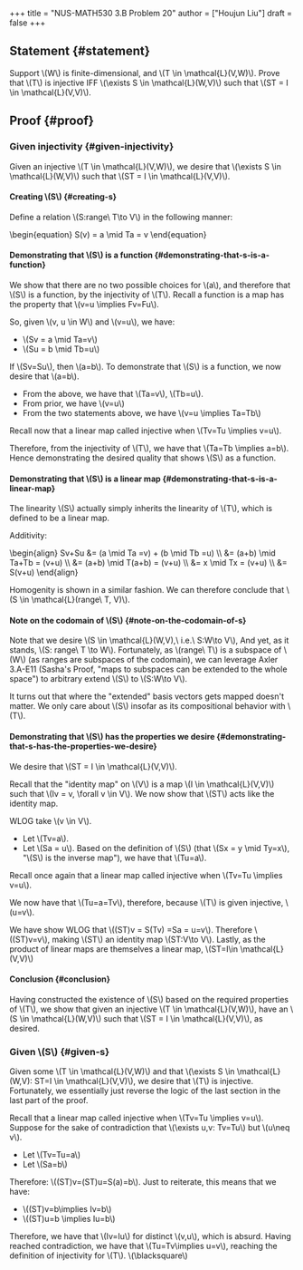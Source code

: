 +++
title = "NUS-MATH530 3.B Problem 20"
author = ["Houjun Liu"]
draft = false
+++

## Statement {#statement}

Support \\(W\\) is finite-dimensional, and \\(T \in \mathcal{L}(V,W)\\). Prove that \\(T\\) is injective IFF \\(\exists S \in \mathcal{L}(W,V)\\) such that \\(ST = I \in \mathcal{L}(V,V)\\).


## Proof {#proof}


### Given injectivity {#given-injectivity}

Given an injective \\(T \in \mathcal{L}(V,W)\\), we desire that \\(\exists S \in \mathcal{L}(W,V)\\) such that \\(ST = I \in \mathcal{L}(V,V)\\).


#### Creating \\(S\\) {#creating-s}

Define a relation \\(S:range\ T\to V\\) in the following manner:

\begin{equation}
S(v) = a \mid Ta = v
\end{equation}


#### Demonstrating that \\(S\\) is a function {#demonstrating-that-s-is-a-function}

We show that there are no two possible choices for \\(a\\), and therefore that \\(S\\) is a function, by the injectivity of \\(T\\). Recall a function is a map has the property that \\(v=u \implies Fv=Fu\\).

So, given \\(v, u \in W\\) and \\(v=u\\), we have:

-   \\(Sv = a \mid Ta=v\\)
-   \\(Su = b \mid Tb=u\\)

If \\(Sv=Su\\), then \\(a=b\\). To demonstrate that \\(S\\) is a function, we now desire that \\(a=b\\).

-   From the above, we have that \\(Ta=v\\), \\(Tb=u\\).
-   From prior, we have \\(v=u\\)
-   From the two statements above, we have \\(v=u \implies Ta=Tb\\)

Recall now that a linear map called injective when \\(Tv=Tu \implies v=u\\).

Therefore, from the injectivity of \\(T\\), we have that \\(Ta=Tb \implies a=b\\). Hence demonstrating the desired quality that shows \\(S\\) as a function.


#### Demonstrating that \\(S\\) is a linear map {#demonstrating-that-s-is-a-linear-map}

The linearity \\(S\\) actually simply inherits the linearity of \\(T\\), which is defined to be a linear map.

Additivity:

\begin{align}
Sv+Su &= (a \mid Ta =v) + (b \mid Tb =u) \\\\
&= (a+b) \mid Ta+Tb = (v+u) \\\\
&= (a+b) \mid T(a+b) = (v+u)  \\\\
&= x \mid Tx = (v+u)  \\\\
&= S(v+u)
\end{align}

Homogenity is shown in a similar fashion. We can therefore conclude that \\(S \in \mathcal{L}(range\ T, V)\\).


#### Note on the codomain of \\(S\\) {#note-on-the-codomain-of-s}

Note that we desire \\(S \in \mathcal{L}(W,V),\ i.e.\ S:W\to V\\), And yet, as it stands, \\(S: range\ T \to W\\). Fortunately, as \\(range\ T\\) is a subspace of \\(W\\) (as ranges are subspaces of the codomain), we can leverage Axler 3.A-E11 (Sasha's Proof, "maps to subspaces can be extended to the whole space") to arbitrary extend \\(S\\) to \\(S:W\to V\\).

It turns out that where the "extended" basis vectors gets mapped doesn't matter. We only care about \\(S\\) insofar as its compositional behavior with \\(T\\).


#### Demonstrating that \\(S\\) has the properties we desire {#demonstrating-that-s-has-the-properties-we-desire}

We desire that \\(ST = I \in \mathcal{L}(V,V)\\).

Recall that the "identity map" on \\(V\\) is a map \\(I \in \mathcal{L}(V,V)\\) such that \\(Iv = v, \forall v \in V\\). We now show that \\(ST\\) acts like the identity map.

WLOG take \\(v \in V\\).

-   Let \\(Tv=a\\).
-   Let \\(Sa = u\\). Based on the definition of \\(S\\) (that \\(Sx = y \mid Ty=x\\), "\\(S\\) is the inverse map"), we have that \\(Tu=a\\).

Recall once again that a linear map called injective when \\(Tv=Tu \implies v=u\\).

We now have that \\(Tu=a=Tv\\), therefore, because \\(T\\) is given injective, \\(u=v\\).

We have show WLOG that \\((ST)v = S(Tv) =Sa = u=v\\). Therefore \\((ST)v=v\\), making \\(ST\\) an identity map \\(ST:V\to V\\). Lastly, as the product of linear maps are themselves a linear map, \\(ST=I\in \mathcal{L}(V,V)\\)


#### Conclusion {#conclusion}

Having constructed the existence of \\(S\\) based on the required properties of \\(T\\), we show that given an injective \\(T \in \mathcal{L}(V,W)\\), have an \\(S \in \mathcal{L}(W,V)\\) such that \\(ST = I \in \mathcal{L}(V,V)\\), as desired.


### Given \\(S\\) {#given-s}

Given some \\(T \in \mathcal{L}(V,W)\\) and that \\(\exists S \in \mathcal{L}(W,V): ST=I \in \mathcal{L}(V,V)\\), we desire that \\(T\\) is injective. Fortunately, we essentially just reverse the logic of the last section in the last part of the proof.

Recall that a linear map called injective when \\(Tv=Tu \implies v=u\\). Suppose for the sake of contradiction that \\(\exists u,v: Tv=Tu\\) but \\(u\neq v\\).

-   Let \\(Tv=Tu=a\\)
-   Let \\(Sa=b\\)

Therefore: \\((ST)v=(ST)u=S(a)=b\\). Just to reiterate, this means that we have:

-   \\((ST)v=b\implies Iv=b\\)
-   \\((ST)u=b \implies Iu=b\\)

Therefore, we have that \\(Iv=Iu\\) for distinct \\(v,u\\), which is absurd. Having reached contradiction, we have that \\(Tu=Tv\implies u=v\\), reaching the definition of injectivity for \\(T\\). \\(\blacksquare\\)